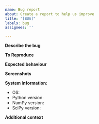 ```yaml
---
name: Bug report
about: Create a report to help us improve
title: "[BUG]"
labels: bug
assignees: ''

---
```


**Describe the bug**
<!-- A clear and concise description of what the bug is. -->

**To Reproduce**
<!-- Steps to reproduce the behaviour. -->

**Expected behaviour**
<!-- A clear and concise description of what you expected to happen. -->

**Screenshots**
<!-- If applicable, add screenshots to help explain your problem. -->

**System Information:**
 - OS:
 - Python version:
 - NumPy version:
 - SciPy version:

**Additional context**
<!-- Add any other context about the problem here. -->
